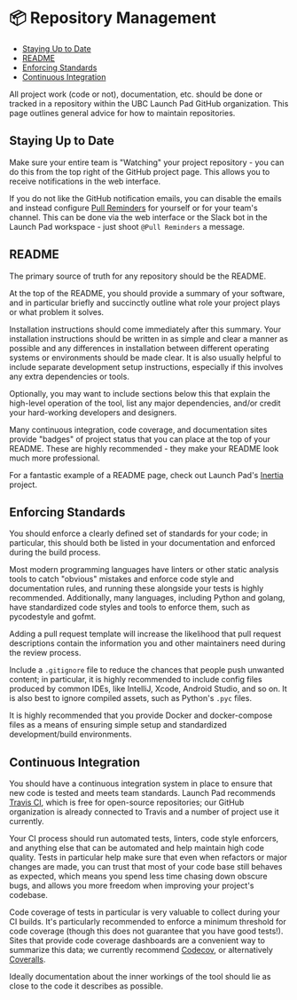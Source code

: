 # 📦 Repository Management

* [Staying Up to Date](#staying-up-to-date)
* [README](#readme)
* [Enforcing Standards](#enforcing-standards)
* [Continuous Integration](#continuous-integration)

All project work (code or not), documentation, etc. should be done or tracked in
a repository within the UBC Launch Pad GitHub organization. This page outlines
general advice for how to maintain repositories.

## Staying Up to Date

Make sure your entire team is "Watching" your project repository - you can do
this from the top right of the GitHub project page. This allows you to receive
notifications in the web interface.

If you do not like the GitHub notification emails, you can disable the emails
and instead configure [Pull Reminders](https://pullreminders.com/) for yourself
or for your team's channel. This can be done via the web interface or the Slack
bot in the Launch Pad workspace - just shoot `@Pull Reminders` a message.

## README

The primary source of truth for any repository should be the README.

At the top of the README, you should provide a summary of your software, and in
particular briefly and succinctly outline what role your project plays or what
problem it solves.

Installation instructions should come immediately after this summary.
Your installation instructions should be written in as simple and clear a manner
as possible and any differences in installation between different operating
systems or environments should be made clear. It is also usually helpful to
include separate development setup instructions, especially if this involves
any extra dependencies or tools.

Optionally, you may want to include sections below this that explain the
high-level operation of the tool, list any major dependencies, and/or credit
your hard-working developers and designers.

Many continuous integration, code coverage, and documentation sites provide
"badges" of project status that you can place at the top of your README.
These are highly recommended - they make your README look much more professional.

For a fantastic example of a README page, check out Launch Pad's
[Inertia](https://github.com/ubclaunchpad/inertia/blob/master/README.md) project.

## Enforcing Standards

You should enforce a clearly defined set of standards for your code;
in particular, this should both be listed in your documentation and enforced
during the build process.

Most modern programming languages have linters or other static analysis tools to
catch "obvious" mistakes and enforce code style and documentation rules, and
running these alongside your tests is highly recommended. Additionally, many
languages, including Python and golang, have standardized code styles and tools
to enforce them, such as pycodestyle and gofmt.

Adding a pull request template will increase the likelihood that pull request
descriptions contain the information you and other maintainers need during the
review process.

Include a `.gitignore` file to reduce the chances that people push unwanted
content; in particular, it is highly recommended to include config files
produced by common IDEs, like IntelliJ, Xcode, Android Studio, and so on. It is
also best to ignore compiled assets, such as Python's `.pyc` files.

It is highly recommended that you provide Docker and docker-compose files as a
means of ensuring simple setup and standardized development/build environments.

## Continuous Integration

You should have a continuous integration system in place to ensure that new code
is tested and meets team standards. Launch Pad recommends
[Travis CI](https://travis-ci.org), which is free for open-source repositories;
our GitHub organization is already connected to Travis and a number of project
use it currently.

Your CI process should run automated tests, linters, code style enforcers, and
anything else that can be automated and help maintain high code quality. Tests
in particular help make sure that even when refactors or major changes are made,
you can trust that most of your code base still behaves as expected, which means
you spend less time chasing down obscure bugs, and allows you more freedom when
improving your project's codebase.

Code coverage of tests in particular is very valuable to collect during your CI
builds. It's particularly recommended to enforce a minimum threshold for code
coverage (though this does not guarantee that you have good tests!). Sites that
provide code coverage dashboards are a convenient way to summarize this data; we
currently recommend [Codecov](https://codecov.io/), or alternatively
[Coveralls](https://coveralls.io).

Ideally documentation about the inner workings of the tool should lie as close
to the code it describes as possible.
